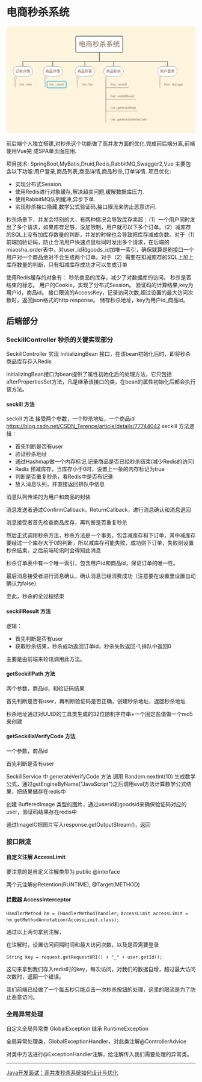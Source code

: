 # 电商秒杀系统

![电商秒杀系统](../Image/电商秒杀系统.png)

前后端个人独立搭建,对秒杀这个功能做了高并发方面的优化.完成前后端分离,前端使用Vue完
成SPA单页面应用.

项目技术: SpringBoot,MyBatis,Druid,Redis,RabbitMQ,Swagger2,Vue
主要包含以下功能:用户登录,商品列表,商品详情,商品秒杀,订单详情.
项目优化: 
* 实现分布式Session.
* 使用Redis进行对象缓存,解决超卖问题,缓解数据库压力.
* 使用RabbitMQ队列缓冲,异步下单.
* 实现秒杀接口隐藏,数学公式验证码,接口限流来防止恶意访问.

秒杀场景下，并发会特别的大，有两种情况会导致库存卖超：（1）一个用户同时发出了多个请求，如果库存足够，没加限制，用户就可以下多个订单。（2）减库存的SQL上没有加库存数量的判断，并发的时候也会导致把库存减成负数。对于（1）前端加验证码，防止合法用户快速点鼠标同时发出多个请求，在后端的miaosha_order表中，对user_id和goods_id加唯一索引，确保就算是刷接口一个用户对一个商品绝对不会生成两个订单。对于（2）需要在扣减库存的SQL上加上库存数量的判断，只有扣减库存成功才可以生成订单

使用Redis缓存的对象有：
 秒杀商品的库存，减少了对数据库的访问。
 秒杀是否结束的标志。
 用户的Cookie，实现了分布式Session。
 验证码的计算结果,key为用户id，商品id。
 接口限流的AccessKey，记录访问次数,超过设置的最大访问次数时，返回json格式的http response。
 储存秒杀地址，key为用户id_商品id。

## 后端部分

### SeckillController 秒杀的关键实现部分

SeckillController 实现 InitializingBean 接口，在该bean初始化后时，即将秒杀商品库存存入Redis

InitializingBean接口为bean提供了属性初始化后的处理方法，它只包括afterPropertiesSet方法，凡是继承该接口的类，在bean的属性初始化后都会执行该方法。

#### seckill 方法

seckill 方法 接受两个参数，一个秒杀地址，一个商品id
https://blog.csdn.net/CSDN_Terence/article/details/77744042
seckill 方法逻辑：
* 首先判断是否有user
* 验证秒杀地址
* 通过Hashmap做一个内存标记,记录商品是否已经秒杀结束(减少Redis的访问)
* Redis 预减库存，当库存小于0时，设置上一条的内存标记为true
* 判断是否重复秒杀，看Redis中是否有记录
* 放入消息队列，并直接返回排队中信息

消息队列传递的为用户和商品的封装

消息发送者通过ConfirmCallback，ReturnCallback，进行消息确认和消息退回

消息接受者首先检查商品库存，再判断是否重复秒杀

然后正式调用秒杀方法，秒杀方法是一个事务，包含减库存和下订单，其中减库存要经过一个库存大于0的判断，所以减库存可能失败，成功则下订单，失败则设置秒杀结束，之后前端轮讯时会得知此消息

秒杀订单表中有一个唯一索引，包含用户id和商品id，保证订单的唯一性。

最后消息接受者进行消息确认，确认消息已经消费成功（注意要在设置里设置自动确认为false）

至此，秒杀的全过程结束

#### seckillResult 方法

逻辑：

* 首先判断是否有user
* 获取秒杀结果，秒杀成功返回订单id，秒杀失败返回-1,排队中返回0

主要是由前端来轮讯调用此方法。

#### getSeckillPath 方法

两个参数，商品id，和验证码结果

首先判断是否有user，再判断验证码是否正确，创建秒杀地址，返回秒杀地址

秒杀地址通过对UUID的工具类生成的32位随机字符串+一个固定盐值做一个md5来创建

#### getSeckillaVerifyCode 方法

一个参数，商品id

首先判断是否有user

SeckillService 中 generateVerifyCode 方法 调用 Random.nextInt(10) 生成数学公式，通过getEngineByName("JavaScript")之后调用eval方法计算数学公式结果，把结果储存在redis中

创建 BufferedImage 类型的图片，通过userid和goodsid来确保验证码对应的user，验证码结果存在redis中

通过ImageIO把图片写入response.getOutputStream()，返回

### 接口限流

#### 自定义注解 AccessLimit

要注意的是自定义注解类型为 public @interface

两个元注解@Retention(RUNTIME), @Target(METHOD)

#### 拦截器 AccessInterceptor

`HandlerMethod hm = (HandlerMethod)handler;`
`AccessLimit accessLimit = hm.getMethodAnnotation(AccessLimit.class);`

通过以上两句拿到注解，

在注解时，设置访问间隔时间和最大访问次数，以及是否需要登录

`String key = request.getRequestURI() + "_" + user.getId();`

这句来拿到我们存入redis时的key，每次访问，对我们的数据自增，超过最大访问次数时，返回一个错误。

我们前端已经做了一个每五秒只能点击一次秒杀按钮的处理，这里的限流是为了防止恶意访问。

### 全局异常处理

自定义全局异常类 GlobalException 继承 RuntimeException

全局异常处理类，GlobalExceptionHandler，对此类注解@ControllerAdvice

对类中方法进行@ExceptionHandler注解，给注解传入我们需要处理的异常类。

---

[Java开发面试：高并发秒杀系统如何设计与优化](https://blog.csdn.net/CSDN_Terence/article/details/77744042)